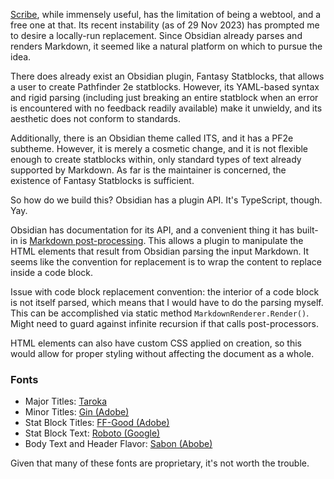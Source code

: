 [Scribe](https://scribe.pf2.tools), while immensely useful, has the limitation of being a webtool, and a free one at that.  Its recent instability (as of 29 Nov 2023) has prompted me to desire a locally-run replacement.  Since Obsidian already parses and renders Markdown, it seemed like a natural platform on which to pursue the idea.

There does already exist an Obsidian plugin, Fantasy Statblocks, that allows a user to create Pathfinder 2e statblocks.  However, its YAML-based syntax and rigid parsing (including just breaking an entire statblock when an error is encountered with no feedback readily available) make it unwieldy, and its aesthetic does not conform to standards.

Additionally, there is an Obsidian theme called ITS, and it has a PF2e subtheme.  However, it is merely a cosmetic change, and it is not flexible enough to create statblocks within, only standard types of text already supported by Markdown.  As far is the maintainer is concerned, the existence of Fantasy Statblocks is sufficient.

So how do we build this?  Obsidian has a plugin API.  It's TypeScript, though.  Yay.

Obsidian has documentation for its API, and a convenient thing it has built-in is [Markdown post-processing](https://docs.obsidian.md/Plugins/Editor/Markdown+post+processing).  This allows a plugin to manipulate the HTML elements that result from Obsidian parsing the input Markdown.  It seems like the convention for replacement is to wrap the content to replace inside a code block.

Issue with code block replacement convention: the interior of a code block is not itself parsed, which means that I would have to do the parsing myself.  This can be accomplished via static method `MarkdownRenderer.Render()`.  Might need to guard against infinite recursion if that calls post-processors.

HTML elements can also have custom CSS applied on creation, so this would allow for proper styling without affecting the document as a whole.

### Fonts
- Major Titles: [Taroka](https://fontsgeek.com/fonts/Taroca-Regular)
- Minor Titles: [Gin (Adobe)](https://fonts.adobe.com/fonts/gin)
- Stat Block Titles: [FF-Good (Adobe)](https://fonts.adobe.com/fonts/ff-good)
- Stat Block Text: [Roboto (Google)](https://fonts.google.com/specimen/Roboto)
- Body Text and Header Flavor: [Sabon (Abobe)](https://fonts.adobe.com/fonts/sabon)

Given that many of these fonts are proprietary, it's not worth the trouble.
